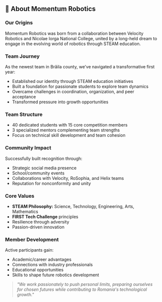 ## 🚀 About Momentum Robotics

### Our Origins
Momentum Robotics was born from a collaboration between Velocity Robotics and Nicolae Iorga National College, united by a long-held dream to engage in the evolving world of robotics through STEAM education. 

### Team Journey
As the newest team in Brăila county, we've navigated a transformative first year:
- Established our identity through STEAM education initiatives
- Built a foundation for passionate students to explore team dynamics
- Overcame challenges in coordination, organization, and peer acceptance
- Transformed pressure into growth opportunities

### Team Structure
- 40 dedicated students with 15 core competition members
- 3 specialized mentors complementing team strengths
- Focus on technical skill development and team cohesion

### Community Impact
Successfully built recognition through:
- Strategic social media presence
- School/community events
- Collaborations with Velocity, RoSophia, and Helix teams
- Reputation for nonconformity and unity

### Core Values
- **STEAM Philosophy:** Science, Technology, Engineering, Arts, Mathematics
- **FIRST Tech Challenge** principles
- Resilience through adversity
- Passion-driven innovation

### Member Development
Active participants gain:
- Academic/career advantages
- Connections with industry professionals
- Educational opportunities
- Skills to shape future robotics development

> *"We work passionately to push personal limits, preparing ourselves for chosen futures while contributing to Romania's technological growth."*
